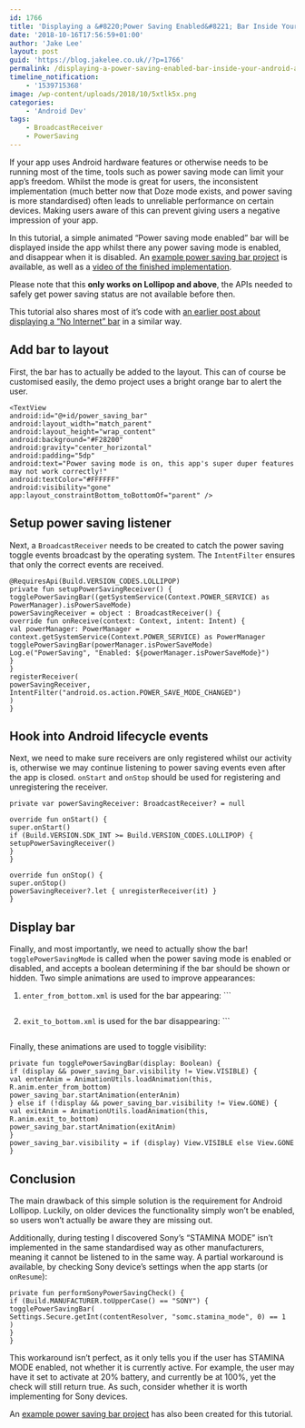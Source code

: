 ```yaml
---
id: 1766
title: 'Displaying a &#8220;Power Saving Enabled&#8221; Bar Inside Your Android App'
date: '2018-10-16T17:56:59+01:00'
author: 'Jake Lee'
layout: post
guid: 'https://blog.jakelee.co.uk//?p=1766'
permalink: /displaying-a-power-saving-enabled-bar-inside-your-android-app/
timeline_notification:
    - '1539715368'
image: /wp-content/uploads/2018/10/5xtlk5x.png
categories:
    - 'Android Dev'
tags:
    - BroadcastReceiver
    - PowerSaving
---
```


If your app uses Android hardware features or otherwise needs to be running most of the time, tools such as power saving mode can limit your app’s freedom. Whilst the mode is great for users, the inconsistent implementation (much better now that Doze mode exists, and power saving is more standardised) often leads to unreliable performance on certain devices. Making users aware of this can prevent giving users a negative impression of your app.

In this tutorial, a simple animated “Power saving mode enabled” bar will be displayed inside the app whilst there any power saving mode is enabled, and disappear when it is disabled. An [example power saving bar project](https://github.com/JakeSteam/PowerSavingBarDemo) is available, as well as a [video of the finished implementation](https://www.youtube.com/watch?v=AbYpf-pjPxI).

Please note that this **only works on Lollipop and above**, the APIs needed to safely get power saving status are not available before then.

This tutorial also shares most of it’s code with [an earlier post about displaying a “No Internet” bar](https://blog.jakelee.co.uk//displaying-a-no-internet-bar-inside-your-android-app/) in a similar way.

## Add bar to layout

First, the bar has to actually be added to the layout. This can of course be customised easily, the demo project uses a bright orange bar to alert the user.

```
<TextView
android:id="@+id/power_saving_bar"
android:layout_width="match_parent"
android:layout_height="wrap_content"
android:background="#F28200"
android:gravity="center_horizontal"
android:padding="5dp"
android:text="Power saving mode is on, this app's super duper features may not work correctly!"
android:textColor="#FFFFFF"
android:visibility="gone"
app:layout_constraintBottom_toBottomOf="parent" />
```

## Setup power saving listener

Next, a `BroadcastReceiver` needs to be created to catch the power saving toggle events broadcast by the operating system. The `IntentFilter` ensures that only the correct events are received.

```
@RequiresApi(Build.VERSION_CODES.LOLLIPOP)
private fun setupPowerSavingReceiver() {
togglePowerSavingBar((getSystemService(Context.POWER_SERVICE) as PowerManager).isPowerSaveMode)
powerSavingReceiver = object : BroadcastReceiver() {
override fun onReceive(context: Context, intent: Intent) {
val powerManager: PowerManager =
context.getSystemService(Context.POWER_SERVICE) as PowerManager
togglePowerSavingBar(powerManager.isPowerSaveMode)
Log.e("PowerSaving", "Enabled: ${powerManager.isPowerSaveMode}")
}
}
registerReceiver(
powerSavingReceiver,
IntentFilter("android.os.action.POWER_SAVE_MODE_CHANGED")
)
}
```

## Hook into Android lifecycle events

Next, we need to make sure receivers are only registered whilst our activity is, otherwise we may continue listening to power saving events even after the app is closed. `onStart` and `onStop` should be used for registering and unregistering the receiver.

```
private var powerSavingReceiver: BroadcastReceiver? = null

override fun onStart() {
super.onStart()
if (Build.VERSION.SDK_INT >= Build.VERSION_CODES.LOLLIPOP) {
setupPowerSavingReceiver()
}
}

override fun onStop() {
super.onStop()
powerSavingReceiver?.let { unregisterReceiver(it) }
}
```

## Display bar

Finally, and most importantly, we need to actually show the bar! `togglePowerSavingMode` is called when the power saving mode is enabled or disabled, and accepts a boolean determining if the bar should be shown or hidden. Two simple animations are used to improve appearances:

1. `enter_from_bottom.xml` is used for the bar appearing: ```
    <?xml version="1.0" encoding="utf-8"?>
    <set xmlns:android="http://schemas.android.com/apk/res/android"
    android:shareInterpolator="false">
    <translate
    android:duration="400"
    android:fromXDelta="0%"
    android:fromYDelta="100%"
    android:toXDelta="0%"
    android:toYDelta="0%" />
    </set>
    ```
2. `exit_to_bottom.xml` is used for the bar disappearing: ```
    <?xml version="1.0" encoding="utf-8"?>
    <set xmlns:android="http://schemas.android.com/apk/res/android"
    android:shareInterpolator="false">
    <translate
    android:duration="400"
    android:fromXDelta="0%"
    android:fromYDelta="0%"
    android:toXDelta="0%"
    android:toYDelta="100%" />
    </set>
    ```

Finally, these animations are used to toggle visibility:

```
private fun togglePowerSavingBar(display: Boolean) {
if (display && power_saving_bar.visibility != View.VISIBLE) {
val enterAnim = AnimationUtils.loadAnimation(this, R.anim.enter_from_bottom)
power_saving_bar.startAnimation(enterAnim)
} else if (!display && power_saving_bar.visibility != View.GONE) {
val exitAnim = AnimationUtils.loadAnimation(this, R.anim.exit_to_bottom)
power_saving_bar.startAnimation(exitAnim)
}
power_saving_bar.visibility = if (display) View.VISIBLE else View.GONE
}
```

## Conclusion

The main drawback of this simple solution is the requirement for Android Lollipop. Luckily, on older devices the functionality simply won’t be enabled, so users won’t actually be aware they are missing out.

Additionally, during testing I discovered Sony’s “STAMINA MODE” isn’t implemented in the same standardised way as other manufacturers, meaning it cannot be listened to in the same way. A partial workaround is available, by checking Sony device’s settings when the app starts (or `onResume`):

```
private fun performSonyPowerSavingCheck() {
if (Build.MANUFACTURER.toUpperCase() == "SONY") {
togglePowerSavingBar(
Settings.Secure.getInt(contentResolver, "somc.stamina_mode", 0) == 1
)
}
}
```

This workaround isn’t perfect, as it only tells you if the user has STAMINA MODE enabled, not whether it is currently active. For example, the user may have it set to activate at 20% battery, and currently be at 100%, yet the check will still return true. As such, consider whether it is worth implementing for Sony devices.

An [example power saving bar project](https://github.com/JakeSteam/PowerSavingBarDemo) has also been created for this tutorial.